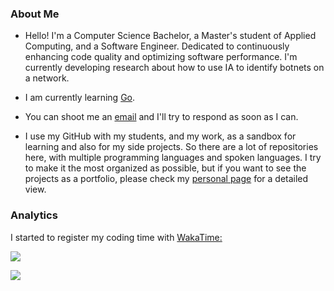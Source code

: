 ### About Me

- Hello! I'm a Computer Science Bachelor, a Master's student of Applied Computing, and a Software Engineer. Dedicated to continuously enhancing code quality and optimizing software performance. I'm currently developing research about how to use IA to identify botnets on a network.

- I am currently learning [Go](https://go.dev/).

- You can shoot me an [email](mailto:isadfrn@gmail.com) and I'll try to respond as soon as I can.

- I use my GitHub with my students, and my work, as a sandbox for learning and also for my side projects. So there are a lot of repositories here, with multiple programming languages and spoken languages. I try to make it the most organized as possible, but if you want to see the projects as a portfolio, please check my [personal page](https://isadfrn.dev/) for a detailed view.

### Analytics

I started to register my coding time with [WakaTime:](https://wakatime.com/)

[![](https://wakatime.com/badge/user/291e25fc-01f5-4150-8532-2130fbcc19e0.svg)](https://wakatime.com/@291e25fc-01f5-4150-8532-2130fbcc19e0)

[![](https://github-readme-stats.vercel.app/api/top-langs/?username=isadfrn&layout=compact&langs_count=8&theme=rose_pine)](https://github.com/isadfrn)
